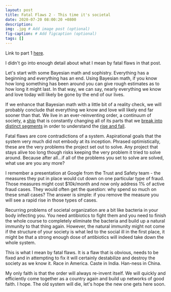```yaml
---
layout: post
title: Fatal Flaws 2 - This time it's societal
date: 2020-07-20 08:00:20 +0800
description: 
img: .jpg # Add image post (optional)
fig-caption: # Add figcaption (optional)
tags: []
---
```


Link to part 1 [here](../fatal-flaws).

I didn't go into enough detail about what I mean by fatal flaws in that post.

Let's start with some Bayesian math and sophistry. Everything has a beginning and everything has an end. Using Bayesian math, if you know how long something has been around you can give rough estimates as to how long it might last. In that way, we can say, nearly everything we know and love today will likely be gone by the end of our lives.

If we enhance that Bayesian math with a little bit of a reality check, we will probably conclude that everything we know and love will likely end far sooner than that. We live in an ever-reinventing order, a continuum of society, a [ship](wiki/TheseusShip) that is constantly changing all of its parts that we [break into distinct segments](../disrupted-continua) in order to understand the [rise and fall](../rise-and-fall).

Fatal flaws are core contradictions of a system. Aspirational goals that the system very much did not embody at its inception. Phrased optimistically, these are the very problems the project set out to solve. Any project that stays alive too long though risks keeping the very problem it tried to solve around. Because after all...if all of the problems you set to solve are solved, what use are you any more?

I remember a presentation at Google from the Trust and Safety team - the measures they put in place would cut down on one particular type of fraud. Those measures might cost $10k/month and now only address 1% of active fraud cases. They would often get the question: why spend so much on these small cases? The answer is simple: if you remove the measure you will see a rapid rise in those types of cases.

Recurring problems of societal organization are a bit like bacteria in your body infecting you. You need antibiotics to fight them and you need to finish the whole course to completely eliminate the bacteria and build up a natural immunity to that thing again. However, the natural immunity might not come if the structure of your society is what led to the social ill in the first place, it might be that a strong enough dose of antibiotics will indeed take down the whole system.

This is what I mean by fatal flaws. It is a flaw that is obvious, needs to be fixed and in attempting to fix it will certainly destabilize and destroy the society as we know it. Race in America. Caste in India. Han-ness in China.

My only faith is that the order will always re-invent itself. We will quickly and efficiently come together as a country again and build up networks of good faith. I hope. The old system will die, let's hope the new one gets here soon.
